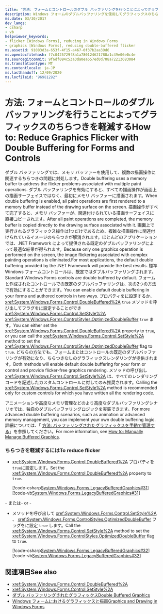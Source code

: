 ```yaml
---
title: '方法: フォームとコントロールのダブル バッファリングを行うことによってグラフィックスのちらつきを軽減する'
description: Windows フォームのダブルバッファリングを使用してグラフィックスのちらつきを軽減する方法と、コントロールを使用して描画操作に関連するちらつきの問題に対処する方法について説明します。
ms.date: 03/30/2017
dev_langs:
- csharp
- vb
helpviewer_keywords:
- flicker [Windows Forms], reducing in Windows Forms
- graphics [Windows Forms], reducing double-buffered flicker
ms.assetid: 91083d3a-653f-4f15-a467-0f37b2aa39d6
ms.openlocfilehash: f7c0425729f8a1a780124621788a1c49e06e0c4e
ms.sourcegitcommit: 9f6df084c53a3da0ea657ed0d708a72213683084
ms.translationtype: MT
ms.contentlocale: ja-JP
ms.lasthandoff: 12/09/2020
ms.locfileid: "96981292"
---
```

# <a name="how-to-reduce-graphics-flicker-with-double-buffering-for-forms-and-controls"></a><span data-ttu-id="e2f84-103">方法: フォームとコントロールのダブル バッファリングを行うことによってグラフィックスのちらつきを軽減する</span><span class="sxs-lookup"><span data-stu-id="e2f84-103">How to: Reduce Graphics Flicker with Double Buffering for Forms and Controls</span></span>
<span data-ttu-id="e2f84-104">ダブル バッファリングでは、メモリ バッファーを使用して、複数の描画操作に関連するちらつきの問題に対処します。</span><span class="sxs-lookup"><span data-stu-id="e2f84-104">Double buffering uses a memory buffer to address the flicker problems associated with multiple paint operations.</span></span> <span data-ttu-id="e2f84-105">ダブル バッファリングを有効にすると、すべての描画操作が画面上の描画サーフェイスではなく、最初にメモリ バッファーに描画されます。</span><span class="sxs-lookup"><span data-stu-id="e2f84-105">When double buffering is enabled, all paint operations are first rendered to a memory buffer instead of the drawing surface on the screen.</span></span> <span data-ttu-id="e2f84-106">描画操作がすべて完了すると、メモリ バッファーが、関連付けられている描画サーフェイスに直接コピーされます。</span><span class="sxs-lookup"><span data-stu-id="e2f84-106">After all paint operations are completed, the memory buffer is copied directly to the drawing surface associated with it.</span></span> <span data-ttu-id="e2f84-107">画面上で実行されるグラフィックス操作は1つだけであるため、複雑な描画操作に関連付けられているイメージのちらつきが解消されます。ほとんどのアプリケーションでは、.NET Framework によって提供される既定のダブルバッファリングによって最適な結果が得られます。</span><span class="sxs-lookup"><span data-stu-id="e2f84-107">Because only one graphics operation is performed on the screen, the image flickering associated with complex painting operations is eliminated.For most applications, the default double buffering provided by the .NET Framework will provide the best results.</span></span> <span data-ttu-id="e2f84-108">標準 Windows フォームコントロールは、既定ではダブルバッファリングされます。</span><span class="sxs-lookup"><span data-stu-id="e2f84-108">Standard Windows Forms controls are double buffered by default.</span></span> <span data-ttu-id="e2f84-109">フォームと作成されたコントロールでの既定のダブルバッファリングは、次の2つの方法で有効にすることができます。</span><span class="sxs-lookup"><span data-stu-id="e2f84-109">You can enable default double buffering in your forms and authored controls in two ways.</span></span> <span data-ttu-id="e2f84-110">プロパティをに設定するか、 <xref:System.Windows.Forms.Control.DoubleBuffered%2A> `true` メソッドを呼び出してフラグをに設定することができ <xref:System.Windows.Forms.Control.SetStyle%2A> <xref:System.Windows.Forms.ControlStyles.OptimizedDoubleBuffer> `true` ます。</span><span class="sxs-lookup"><span data-stu-id="e2f84-110">You can either set the <xref:System.Windows.Forms.Control.DoubleBuffered%2A> property to `true`, or you can call the <xref:System.Windows.Forms.Control.SetStyle%2A> method to set the <xref:System.Windows.Forms.ControlStyles.OptimizedDoubleBuffer> flag to `true`.</span></span> <span data-ttu-id="e2f84-111">どちらの方法でも、フォームまたはコントロールの既定のダブルバッファリングが有効になり、ちらつきなしのグラフィックスレンダリングが提供されます。</span><span class="sxs-lookup"><span data-stu-id="e2f84-111">Both methods will enable default double buffering for your form or control and provide flicker-free graphics rendering.</span></span> <span data-ttu-id="e2f84-112">メソッドの呼び出し <xref:System.Windows.Forms.Control.SetStyle%2A> は、すべてのレンダリングコードを記述したカスタムコントロールに対してのみ推奨されます。</span><span class="sxs-lookup"><span data-stu-id="e2f84-112">Calling the <xref:System.Windows.Forms.Control.SetStyle%2A> method is recommended only for custom controls for which you have written all the rendering code.</span></span>  
  
 <span data-ttu-id="e2f84-113">アニメーションや高度なメモリ管理などのより高度なダブルバッファリングシナリオでは、独自のダブルバッファリングロジックを実装できます。</span><span class="sxs-lookup"><span data-stu-id="e2f84-113">For more advanced double buffering scenarios, such as animation or advanced memory management, you can implement your own double buffering logic.</span></span> <span data-ttu-id="e2f84-114">詳細については、「 [方法: バッファリングされたグラフィックスを手動で管理する](how-to-manually-manage-buffered-graphics.md)」を参照してください。</span><span class="sxs-lookup"><span data-stu-id="e2f84-114">For more information, see [How to: Manually Manage Buffered Graphics](how-to-manually-manage-buffered-graphics.md).</span></span>  
  
### <a name="to-reduce-flicker"></a><span data-ttu-id="e2f84-115">ちらつきを軽減するには</span><span class="sxs-lookup"><span data-stu-id="e2f84-115">To reduce flicker</span></span>  
  
- <span data-ttu-id="e2f84-116"><xref:System.Windows.Forms.Control.DoubleBuffered%2A> プロパティを `true`に設定します。</span><span class="sxs-lookup"><span data-stu-id="e2f84-116">Set the <xref:System.Windows.Forms.Control.DoubleBuffered%2A> property to `true`.</span></span>  
  
     [!code-csharp[System.Windows.Forms.LegacyBufferedGraphics#31](~/samples/snippets/csharp/VS_Snippets_Winforms/System.Windows.Forms.LegacyBufferedGraphics/CS/Class1.cs#31)]
     [!code-vb[System.Windows.Forms.LegacyBufferedGraphics#31](~/samples/snippets/visualbasic/VS_Snippets_Winforms/System.Windows.Forms.LegacyBufferedGraphics/VB/Class1.vb#31)]  
  
 <span data-ttu-id="e2f84-117">\- または</span><span class="sxs-lookup"><span data-stu-id="e2f84-117">\- or -</span></span>  
  
- <span data-ttu-id="e2f84-118">メソッドを呼び出して <xref:System.Windows.Forms.Control.SetStyle%2A> 、 <xref:System.Windows.Forms.ControlStyles.OptimizedDoubleBuffer> フラグをに設定 `true` します。</span><span class="sxs-lookup"><span data-stu-id="e2f84-118">Call the <xref:System.Windows.Forms.Control.SetStyle%2A> method to set the <xref:System.Windows.Forms.ControlStyles.OptimizedDoubleBuffer> flag to `true`.</span></span>  
  
     [!code-csharp[System.Windows.Forms.LegacyBufferedGraphics#32](~/samples/snippets/csharp/VS_Snippets_Winforms/System.Windows.Forms.LegacyBufferedGraphics/CS/Class1.cs#32)]
     [!code-vb[System.Windows.Forms.LegacyBufferedGraphics#32](~/samples/snippets/visualbasic/VS_Snippets_Winforms/System.Windows.Forms.LegacyBufferedGraphics/VB/Class1.vb#32)]  
  
## <a name="see-also"></a><span data-ttu-id="e2f84-119">関連項目</span><span class="sxs-lookup"><span data-stu-id="e2f84-119">See also</span></span>

- <xref:System.Windows.Forms.Control.DoubleBuffered%2A>
- <xref:System.Windows.Forms.Control.SetStyle%2A>
- [<span data-ttu-id="e2f84-120">ダブル バッファリングされたグラフィックス</span><span class="sxs-lookup"><span data-stu-id="e2f84-120">Double Buffered Graphics</span></span>](double-buffered-graphics.md)
- [<span data-ttu-id="e2f84-121">Windows フォームにおけるグラフィックスと描画</span><span class="sxs-lookup"><span data-stu-id="e2f84-121">Graphics and Drawing in Windows Forms</span></span>](graphics-and-drawing-in-windows-forms.md)

